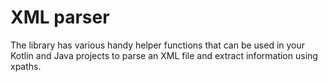 # XML parser

The library has various handy helper functions that can be used in your Kotlin and Java projects to parse an XML file and extract information using xpaths.

